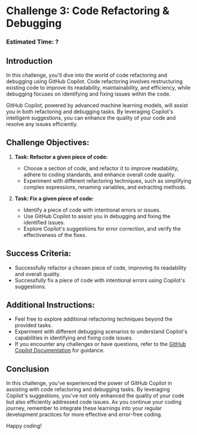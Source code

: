 # Challenge 3: Code Refactoring & Debugging

### Estimated Time: ?

## Introduction

In this challenge, you'll dive into the world of code refactoring and debugging using GitHub Copilot. Code refactoring involves restructuring existing code to improve its readability, maintainability, and efficiency, while debugging focuses on identifying and fixing issues within the code.

GitHub Copilot, powered by advanced machine learning models, will assist you in both refactoring and debugging tasks. By leveraging Copilot's intelligent suggestions, you can enhance the quality of your code and resolve any issues efficiently.

## Challenge Objectives:

1. **Task: Refactor a given piece of code:**
   - Choose a section of code, and refactor it to improve readability, adhere to coding standards, and enhance overall code quality.
   - Experiment with different refactoring techniques, such as simplifying complex expressions, renaming variables, and extracting methods.

2. **Task: Fix a given piece of code:**
   - Identify a piece of code with intentional errors or issues.
   - Use GitHub Copilot to assist you in debugging and fixing the identified issues.
   - Explore Copilot's suggestions for error correction, and verify the effectiveness of the fixes.

## Success Criteria:

- Successfully refactor a chosen piece of code, improving its readability and overall quality.
- Successfully fix a piece of code with intentional errors using Copilot's suggestions.

## Additional Instructions:

- Feel free to explore additional refactoring techniques beyond the provided tasks.
- Experiment with different debugging scenarios to understand Copilot's capabilities in identifying and fixing code issues.
- If you encounter any challenges or have questions, refer to the [GitHub Copilot Documentation](https://github.com/github/copilot-docs) for guidance.

## Conclusion

In this challenge, you've experienced the power of GitHub Copilot in assisting with code refactoring and debugging tasks. By leveraging Copilot's suggestions, you've not only enhanced the quality of your code but also efficiently addressed code issues. As you continue your coding journey, remember to integrate these learnings into your regular development practices for more effective and error-free coding.

Happy coding!
